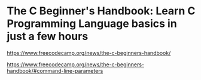 # The C Beginner's Handbook: Learn C Programming Language basics in just a few hours

<https://www.freecodecamp.org/news/the-c-beginners-handbook/>

<https://www.freecodecamp.org/news/the-c-beginners-handbook/#command-line-parameters>
